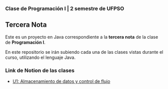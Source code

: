 ### Clase de Programación I | 2 semestre de UFPSO
## Tercera Nota 

Este es un proyecto en Java correspondiente a la **tercera nota** de la clase de **Programación I**.

En este repositorio se irán subiendo cada una de las clases vistas durante el curso, utilizando el lenguaje Java.

### Link de Notion de las clases
- [U1: Almacenamiento de datos y control de flujo](https://star-saver-473.notion.site/U1-Almacenamiento-de-datos-y-control-de-flujo-9492d31679414f9db6aa8269cd34e3ae?p=02d4308500f147e3970b893490dfbbc8&pm=s)